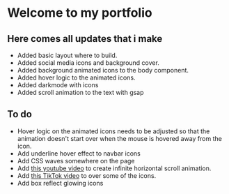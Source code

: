 # Welcome to my portfolio

## Here comes all updates that i make

- Added basic layout where to build.
- Added social media icons and background cover.
- Added background animated icons to the body component.
- Added hover logic to the animated icons.
- Added darkmode with icons
- Added scroll animation to the text with gsap
  
## To do
- Hover logic on the animated icons needs to be adjusted so that the animation doesn't start over when the mouse is hovered away from the icon.
- Add underline hover effect to navbar icons
- Add CSS waves somewhere on the page
- Add [this youtube video](https://www.youtube.com/watch?v=iLmBy-HKIAw&list=PLlOTzQUlSorMdRm1ManvpMOKuZSamDJj4&index=19&t=220s) to create infinite horizontal scroll animation.
- Add [this TikTok video](https://www.tiktok.com/@codetheworld.io/video/7283734773472693511?is_from_webapp=1&sender_device=pc&web_id=7284955038152869409) to over some of the icons.
- Add box reflect glowing icons
